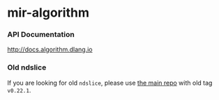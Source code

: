 # mir-algorithm

### API Documentation

http://docs.algorithm.dlang.io

### Old ndslice
If you are looking for old `ndslice`, please use [the main repo](https://github.com/libmir/mir) with old tag `v0.22.1`.
